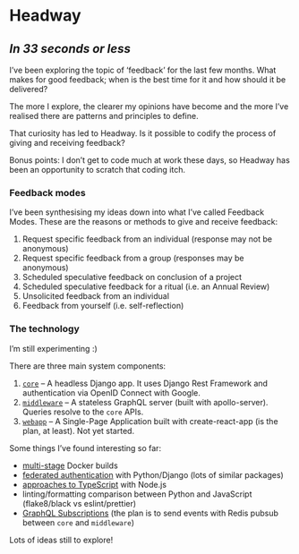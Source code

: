 # Headway
## _In 33 seconds or less_
I’ve been exploring the topic of ‘feedback’ for the last few months. What makes for good feedback; when is the best time for it and how should it be delivered?

The more I explore, the clearer my opinions have become and the more I’ve realised there are patterns and principles to define.

That curiosity has led to Headway. Is it possible to codify the process of giving and receiving feedback?

Bonus points: I don’t get to code much at work these days, so Headway has been an opportunity to scratch that coding itch.

### Feedback modes
I’ve been synthesising my ideas down into what I’ve called Feedback Modes. These are the reasons or methods to give and receive feedback:

1. Request specific feedback from an individual (response may not be anonymous)
2. Request specific feedback from a group (responses may be anonymous)
3. Scheduled speculative feedback on conclusion of a project
4. Scheduled speculative feedback for a ritual (i.e. an Annual Review)
5. Unsolicited feedback from an individual
6. Feedback from yourself (i.e. self-reflection)

### The technology
I’m still experimenting :)

There are three main system components:

1. [`core`](./core) – A headless Django app. It uses Django Rest Framework and authentication via OpenID Connect with Google.
2. [`middleware`](./middleware) – A stateless GraphQL server (built with apollo-server). Queries resolve to the `core` APIs.
3. [`webapp`](./webapp) – A Single-Page Application built with create-react-app (is the plan, at least). Not yet started.

Some things I’ve found interesting so far:

- [multi-stage](./core/Dockerfile) Docker builds
- [federated authentication](https://github.com/st4lk/django-rest-social-auth) with Python/Django (lots of similar packages)
- [approaches to TypeScript](https://www.npmjs.com/package/ts-node) with Node.js
- linting/formatting comparison between Python and JavaScript (flake8/black vs eslint/prettier)
- [GraphQL Subscriptions](https://www.apollographql.com/docs/apollo-server/data/subscriptions/) (the plan is to send events with Redis pubsub between `core` and `middleware`)

Lots of ideas still to explore!
